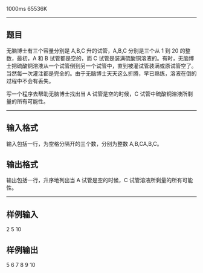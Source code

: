  1000ms  65536K
********************
## **题目**

无脑博士有三个容量分别是 A,B,C 升的试管，A,B,C 分别是三个从 1 到 20 的整数，最初，A 和 B 试管都是空的，而 C 试管是装满硫酸铜溶液的。有时，无脑博士把硫酸铜溶液从一个试管倒到另一个试管中，直到被灌试管装满或原试管空了。当然每一次灌注都是完全的。由于无脑博士天天这么折腾，早已熟练，溶液在倒的过程中不会有丢失。

写一个程序去帮助无脑博士找出当 A 试管是空的时候，C 试管中硫酸铜溶液所剩量的所有可能性。

******************

## **输入格式**

输入包括一行，为空格分隔开的三个数，分别为整数 A,B,CA,B,C。

## **输出格式**

输出包括一行，升序地列出当 A 试管是空的时候，C 试管溶液所剩量的所有可能性。

**************

## **样例输入**

2 5 10

## **样例输出**

5 6 7 8 9 10